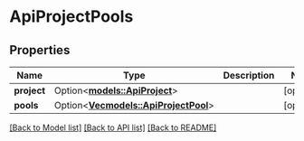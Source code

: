 # ApiProjectPools

## Properties

Name | Type | Description | Notes
------------ | ------------- | ------------- | -------------
**project** | Option<[**models::ApiProject**](apiProject.md)> |  | [optional]
**pools** | Option<[**Vec<models::ApiProjectPool>**](apiProjectPool.md)> |  | [optional]

[[Back to Model list]](../README.md#documentation-for-models) [[Back to API list]](../README.md#documentation-for-api-endpoints) [[Back to README]](../README.md)


